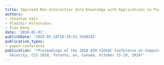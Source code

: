 ```yaml
---
title: Improved Non-Interactive Zero Knowledge with Applications to Post-Quantum Signatures
authors:
- Jonathan Katz
- Vladimir Kolesnikov
- Xiao Wang
date: '2018-01-01'
publishDate: '2025-05-18T16:29:51.359014Z'
publication_types:
- paper-conference
publication: '*Proceedings of the 2018 ACM SIGSAC Conference on Computer and Communications
  Security, CCS 2018, Toronto, on, Canada, October 15-19, 2018*'
---
```

